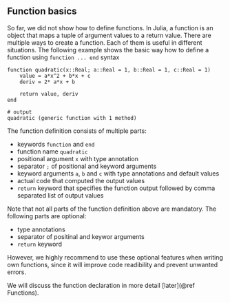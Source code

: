 ## Function basics

So far, we did not show how to define functions. In Julia, a function is an object that maps a tuple of argument values to a return value. There are multiple ways to create a function. Each of them is useful in different situations. The following example shows the basic way how to define a function using `function ... end` syntax 

```jldoctest functions; output = false
function quadratic(x::Real; a::Real = 1, b::Real = 1, c::Real = 1)
    value = a*x^2 + b*x + c 
    deriv = 2* a*x + b

    return value, deriv
end

# output
quadratic (generic function with 1 method)
```

The function definition consists of multiple parts:

- keywords `function` and `end`
- function name `quadratic`
- positional argument `x` with type annotation
- separator `;` of positional and keyword arguments  
- keyword arguments `a`, `b` and `c` with type annotations and default values
- actual code that computed the output values
- `return` keyword that specifies the function output followed by comma separated list of output values

Note that not all parts of the function definition above are mandatory. The following parts are optional:

- type annotations
- separator of positinal and keywor arguments
- `return` keyword

However, we highly recommend to use these optional features when writing own functions, since it will improve code readibility and prevent unwanted errors. 

We will discuss the function declaration in more detail [later](@ref Functions).
